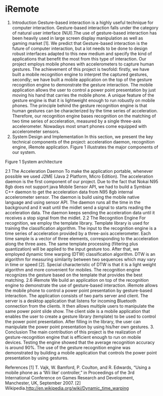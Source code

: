 # iRemote
1.    Introduction
Gesture-based interaction is a highly useful technique for computer interaction. Gesture-based interaction falls under the category of natural user interface (NUI).The use of gesture-based interaction has been heavily used in large screen display manipulation as well as gaming market [1]. We predict that Gesture-based interaction is the future of computer interaction, but a lot needs to be done to design robust interfaces adapted to this new medium and specify the kind of applications that benefit the most from this type of interaction.
Our project employs mobile phones with accelerometers to capture human gestures. The achievement of this project is twofold: firstly, we have built a mobile recognition engine to interpret the captured gestures, secondly; we have built a mobile application on the top of the gesture recognition engine to demonstrate the gesture interaction. The mobile application allows the user to control a power point presentation by just moving his hand that carries the mobile phone. A unique feature of the gesture engine is that it is lightweight enough to run robustly on mobile phones. The principle behind the gesture recognition engine is that human gestures can be characterized by the time series of acceleration. Therefore, our recognition engine bases recognition on the matching of two time series of acceleration, measured by a single three-axis accelerometer. Nowadays most smart phones come equipped with accelerometer sensors.
2.    System Design and Implementation 
In this section, we present the key technical components of the project: acceleration daemon, recognition engine, iRemote application. Figure 1 illustrates the major components of our system.

Figure 1 System architecture

2.1 The Acceleration Daemon
To make the application portable, whenever possible we used J2ME (Java 2 Platform, Micro Edition). The acceleration daemon is the first component of our project. Due to the fact that Nokai N95 8gb does not support java Mobile Sensor API, we had to build a Symbian C++ daemon to get the acceleration data from N95 8gb internal accelerometer sensor. The daemon is build using the mobile native language and using sensor API. The daemon runs all the time in the background and it wait until the midlet send a signal to starts reading the acceleration data. The daemon keeps sending the acceleration data until it receives a stop signal from the midlet.
2.2 The Recognition Engine
For recognition, we employ the template library. Template library is used for training the classification algorithm. The input to the recognition engine is a time series of acceleration provided by a three-axis accelerometer. Each time sample is a vector of three elements, corresponding to the acceleration along the three axes. The same template processing (filtering plus quantization) will be applied to the input gesture too. After that, we employed dynamic time warping (DTW) classification algorithm. DTW is an algorithm for measuring similarity between two sequences which may vary in time or speed [2]. Special characteristic of DTW is that it is a light weight algorithm and more convenient for mobiles. The recognition engine recognizes the gesture based on the template that provides the best matching. 
2.6 iRemote
We build an application on top of the recognition engine to demonstrate the use of gesture-based interaction. iRemote allows the mobile phone to control a power point presentation by gesture-based interaction. The application consists of two parts server and client. The server is a desktop application that listens for incoming Bluetooth connection from the clients. It then allows multiple users to manipulate the same power point slide show. The client side is a mobile application that enables the user to create a gesture library (template) to be used to control the power point presentation. After filling in the library, the user can manipulate the power point presentation by using his/her own gestures.
3.    Conclusion
The main contribution of this project is the realization of gesture-recognition engine that is efficient enough to run on mobile devices. Testing the engine showed that the average recognition accuracy is around 90%. The use of the gesture recognition engine was demonstrated by building a mobile application that controls the power point presentation by using gestures. 

References
[1] T. Vajk, W. Bamford, P. Coulton, and R. Edwards, “Using a mobile phone as a ‘Wii like’ controller,” in Proceedings of the 3rd International Conference on Games Research and Development, Manchester, UK, September 2007.
[2] Wikipedia.http://en.wikipedia.org/wiki/Dynamic_time_warping

